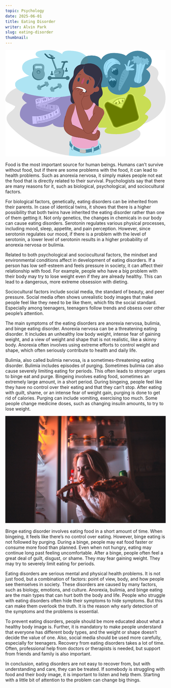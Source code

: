 ```yaml
---
topic: Psychology
date: 2025-06-01
title: Eating Disorder
writer: Alvin Park
slug: eating-disorder
thumbnail: 
---
```

![](../images/articles/eating_disorders_illustration.png)

Food is the most important source for human beings. Humans can’t survive without food, but if there are some problems with the food, it can lead to health problems. Such as anorexia nervosa, it simply makes people not eat the food that is directly related to their survival. Psychologists say that there are many reasons for it, such as biological, psychological, and sociocultural factors.

For biological factors, genetically, eating disorders can be inherited from their parents. In case of identical twins, it shows that there is a higher possibility that both twins have inherited the eating disorder rather than one of them getting it. Not only genetics, the changes in chemicals in our body can cause eating disorders. Serotonin regulates various physical processes, including mood, sleep, appetite, and pain perception. However, since serotonin regulates our mood, if there is a problem with the level of serotonin, a lower level of serotonin results in a higher probability of anorexia nervosa or bulimia. 

Related to both psychological and sociocultural factors, the mindset and environmental conditions affect in development of eating disorders. If a person has low self-esteem and feels pressure in society, it can affect their relationship with food. For example, people who have a big problem with their body may try to lose weight even if they are already healthy. This can lead to a dangerous, more extreme obsession with dieting. 

Sociocultural factors include social media, the standard of beauty, and peer pressure. Social media often shows unrealistic body images that make people feel like they need to be like them, which fits the social standard. Especially among teenagers, teenagers follow trends and obsess over other people’s attention. 

The main symptoms of the eating disorders are anorexia nervosa, bulimia, and binge eating disorder. Anorexia nervosa can be a threatening eating disorder. It includes an unhealthy low body weight, intense fear of gaining weight, and a view of weight and shape that is not realistic, like a skinny body. Anorexia often involves using extreme efforts to control weight and shape, which often seriously contribute to health and daily life.

Bulimia, also called bulimia nervosa, is a sometimes-threatening eating disorder. Bulimia includes episodes of purging. Sometimes bulimia can also cause severely limiting eating for periods. This often leads to stronger urges to binge eat and purge. Bingeing involves eating food, sometimes an extremely large amount, in a short period. During bingeing, people feel like they have no control over their eating and that they can’t stop. After eating with guilt, shame, or an intense fear of weight gain, purging is done to get rid of calories. Purging can include vomiting, exercising too much. Some people change medicine doses, such as changing insulin amounts, to try to lose weight.

![](../images/articles/binge_eating_fridge.jpg)

Binge eating disorder involves eating food in a short amount of time. When bingeing, it feels like there’s no control over eating. However, binge eating is not followed by purging. During a binge, people may eat food faster or consume more food than planned. Even when not hungry, eating may continue long past feeling uncomfortable. After a binge, people often feel a great deal of guilt, disgust, or shame. They may fear gaining weight. They may try to severely limit eating for periods.

Eating disorders are serious mental and physical health problems. It is not just food, but a combination of factors: point of view, body, and how people see themselves in society. These disorders are caused by many factors, such as biology, emotions, and culture. Anorexia, bulimia, and binge eating are the main types that can hurt both the body and life. People who struggle with eating disorders often hide their symptoms to hide symptoms. But this can make them overlook the truth. It is the reason why early detection of the symptoms and the problems is essential.

To prevent eating disorders, people should be more educated about what a healthy body image is. Further, it is mandatory to make people understand that everyone has different body types, and the weight or shape doesn’t decide the value of one. Also, social media should be used more carefully, especially for teenagers. Recovery from eating disorders takes a lot of time. Often, professional help from doctors or therapists is needed, but support from friends and family is also important. 

In conclusion, eating disorders are not easy to recover from, but with understanding and care, they can be treated. If somebody is struggling with food and their body image, it is important to listen and help them. Starting with a little bit of attention to the problem can change big things. 